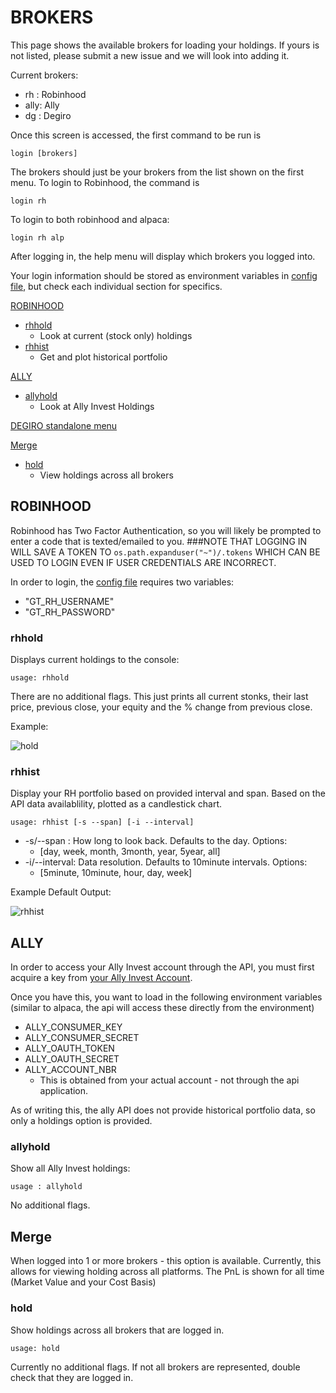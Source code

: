 # BROKERS

This page shows the available brokers for loading your holdings.  If yours is not listed, please submit a new issue and we will look into adding it.

Current brokers:
* rh : Robinhood
* ally: Ally
* dg : Degiro


Once this screen is accessed, the first command to be run is
````
login [brokers]
````

The brokers should just be your brokers from the list shown on the first menu.  To login to Robinhood, the command is
````
login rh
````
To login to both robinhood and alpaca:
````
login rh alp
````
After logging in, the help menu will display which brokers you logged into.

Your  login information should be stored as environment variables in [config file](/gamestonk_terminal/config_terminal.py), but check each individual section for specifics.

[ROBINHOOD](#ROBINHOOD)
* [rhhold](#rhhold)
    * Look at current (stock only) holdings
* [rhhist](#rhhist)
    * Get and plot historical portfolio

[ALLY](#ALLY)
* [allyhold](#allyhold)
  * Look at Ally Invest Holdings

[DEGIRO standalone menu](/gamestonk_terminal/brokers/degiro/)

[Merge](#Merge)
* [hold](#hold)
  * View holdings across all brokers


## ROBINHOOD <a name="ROBINHOOD"></a>
Robinhood has Two Factor Authentication, so you will likely be prompted to enter a code that is texted/emailed to you.
###NOTE THAT LOGGING IN WILL SAVE A TOKEN TO `os.path.expanduser("~")/.tokens` WHICH CAN BE USED TO LOGIN EVEN IF USER CREDENTIALS ARE INCORRECT.

In order to login, the [config file](/gamestonk_terminal/config_terminal.py) requires two variables:
* "GT_RH_USERNAME"
* "GT_RH_PASSWORD"

### rhhold <a name="rhhold"></a>

Displays current holdings to the console:

````
usage: rhhold
````
There are no additional flags.  This just prints all current stonks, their last price, previous close, your equity and
the % change from previous close.

Example:

![hold](https://user-images.githubusercontent.com/18151143/111685384-3c6ab080-87fe-11eb-80ce-9b256c396bf2.png)

### rhhist <a name="rhhist"></a>
Display your RH portfolio based on provided interval and span.  Based on the API data availablility, plotted as a candlestick chart.
````
usage: rhhist [-s --span] [-i --interval]
````
* -s/--span : How long to look back.  Defaults to the day. Options:
    * [day, week, month, 3month, year, 5year, all]
* -i/--interval: Data resolution. Defaults to 10minute intervals. Options:
    * [5minute, 10minute, hour, day, week]

Example Default Output:

![rhhist](https://user-images.githubusercontent.com/18151143/111718919-36da8e00-8831-11eb-99e1-957c8eccb583.png)

## ALLY <a name="ALLY"></a>

In order to access your Ally Invest account through the API, you must first acquire a key from
[your Ally Invest Account](#https://www.ally.com/api/invest/documentation/getting-started/).

Once you have this, you want to load in the following environment variables (similar to alpaca, the api will access these
directly from the environment)
* ALLY_CONSUMER_KEY
* ALLY_CONSUMER_SECRET
* ALLY_OAUTH_TOKEN
* ALLY_OAUTH_SECRET
* ALLY_ACCOUNT_NBR
  * This is obtained from your actual account - not through the api application.

As of writing this, the ally API does not provide historical portfolio data, so only a holdings option is provided.
### allyhold <a name="allyhold"></a>
Show all Ally Invest holdings:
````
usage : allyhold
````
No additional flags.


## Merge <a name="Merge"></a>

When logged into 1 or more brokers - this option is available.  Currently, this allows for
viewing holding across all platforms.  The PnL is shown for all time (Market Value and your Cost Basis)

### hold <a name = "hold"></a>

Show holdings across all brokers that are logged in.
````
usage: hold
````
Currently no additional flags.  If not all brokers are represented, double check that they are logged in.
